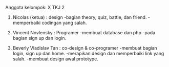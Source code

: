 Anggota kelompok: X TKJ 2
1. Nicolas (ketua) : design
                    -bagian theory, quiz, battle, dan friend.
                    -memperbaiki codingan yang salah.
  
2. Vincent Novlensky : Programer
                      -membuat database dan php
                      -pada bagian sign up dan login.
                      
3. Beverly Vladislav Tan : co-design & co-programer
                          -membuat bagian login, sign up dan home.
                          -merapikan design dan memperbaiki link yang salah.
                          -membuat design awal prototype.
